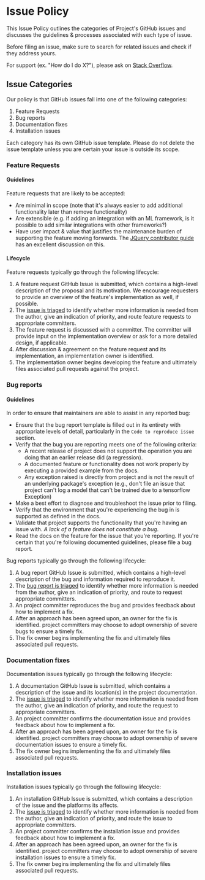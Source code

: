# Issue Policy

This Issue Policy outlines the categories of Project's GitHub issues and discusses the guidelines & processes
associated with each type of issue.

Before filing an issue, make sure to search for related issues and check if
they address yours.

For support (ex. "How do I do X?"), please ask on [Stack Overflow](https://stackoverflow.com/questions/).

## Issue Categories

Our policy is that GitHub issues fall into one of the following categories:

1. Feature Requests
2. Bug reports
3. Documentation fixes
4. Installation issues

Each category has its own GitHub issue template. Please do not delete the issue template unless you are certain your
issue is outside its scope.

### Feature Requests

#### Guidelines

Feature requests that are likely to be accepted:

- Are minimal in scope (note that it's always easier to add additional functionality later than remove functionality)
- Are extensible (e.g. if adding an integration with an ML framework, is it possible to add similar integrations with other frameworks?)
- Have user impact & value that justifies the maintenance burden of supporting the feature moving forwards. The
  [JQuery contributor guide](https://contribute.jquery.org/open-source/#contributing-something-new) has an excellent discussion on this.

#### Lifecycle

Feature requests typically go through the following lifecycle:

1. A feature request GitHub Issue is submitted, which contains a high-level description of the proposal and its motivation.
   We encourage requesters to provide an overview of the feature's implementation as well, if possible.
2. The [issue is triaged](ISSUE_TRIAGE.rst) to identify whether more information is needed from the author, give an indication of priority, and route feature requests to appropriate committers.
3. The feature request is discussed with a committer. The committer will provide input on the implementation overview or
   ask for a more detailed design, if applicable.
4. After discussion & agreement on the feature request and its implementation, an implementation owner is identified.
5. The implementation owner begins developing the feature and ultimately files associated pull requests against the project.

### Bug reports

#### Guidelines

In order to ensure that maintainers are able to assist in any reported bug:

- Ensure that the bug report template is filled out in its entirety with appropriate levels of detail, particularly in the `Code to reproduce issue` section.
- Verify that the bug you are reporting meets one of the following criteria:
  - A recent release of project   does not support the operation you are doing that an earlier release did (a regression).
  - A documented feature or functionality does not work properly by executing a provided example from the docs.
  - Any exception raised is directly from project   and is not the result of an underlying package's exception (e.g., don't file an issue that project   can't log a model that can't be trained due to a tensorflow Exception)
- Make a best effort to diagnose and troubleshoot the issue prior to filing.
- Verify that the environment that you're experiencing the bug in is supported as defined in the docs.
- Validate that project   supports the functionality that you're having an issue with. _A lack of a feature does not constitute a bug_.
- Read the docs on the feature for the issue that you're reporting. If you're certain that you're following documented guidelines, please file a bug report.

Bug reports typically go through the following lifecycle:

1. A bug report GitHub Issue is submitted, which contains a high-level description of the bug and information required to reproduce it.
2. The [bug report is triaged](ISSUE_TRIAGE.rst) to identify whether more information is needed from the author, give an indication of priority, and route to request appropriate committers.
3. An project   committer reproduces the bug and provides feedback about how to implement a fix.
4. After an approach has been agreed upon, an owner for the fix is identified. project   committers may choose to adopt
   ownership of severe bugs to ensure a timely fix.
5. The fix owner begins implementing the fix and ultimately files associated pull requests.

### Documentation fixes

Documentation issues typically go through the following lifecycle:

1. A documentation GitHub Issue is submitted, which contains a description of the issue and its location(s) in the project   documentation.
2. The [issue is triaged](ISSUE_TRIAGE.rst) to identify whether more information is needed from the author, give an indication of priority, and route the request to appropriate committers.
3. An project   committer confirms the documentation issue and provides feedback about how to implement a fix.
4. After an approach has been agreed upon, an owner for the fix is identified. project   committers may choose to adopt
   ownership of severe documentation issues to ensure a timely fix.
5. The fix owner begins implementing the fix and ultimately files associated pull requests.

### Installation issues

Installation issues typically go through the following lifecycle:

1. An installation GitHub Issue is submitted, which contains a description of the issue and the platforms its affects.
2. The [issue is triaged](ISSUE_TRIAGE.rst) to identify whether more information is needed from the author, give an indication of priority, and route the issue to appropriate committers.
3. An project   committer confirms the installation issue and provides feedback about how to implement a fix.
4. After an approach has been agreed upon, an owner for the fix is identified. project   committers may choose to adopt
   ownership of severe installation issues to ensure a timely fix.
5. The fix owner begins implementing the fix and ultimately files associated pull requests.